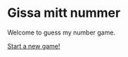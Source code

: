 Gissa mitt nummer
=====================

Welcome to guess my number game.

[Start a new game!](guess/init)
